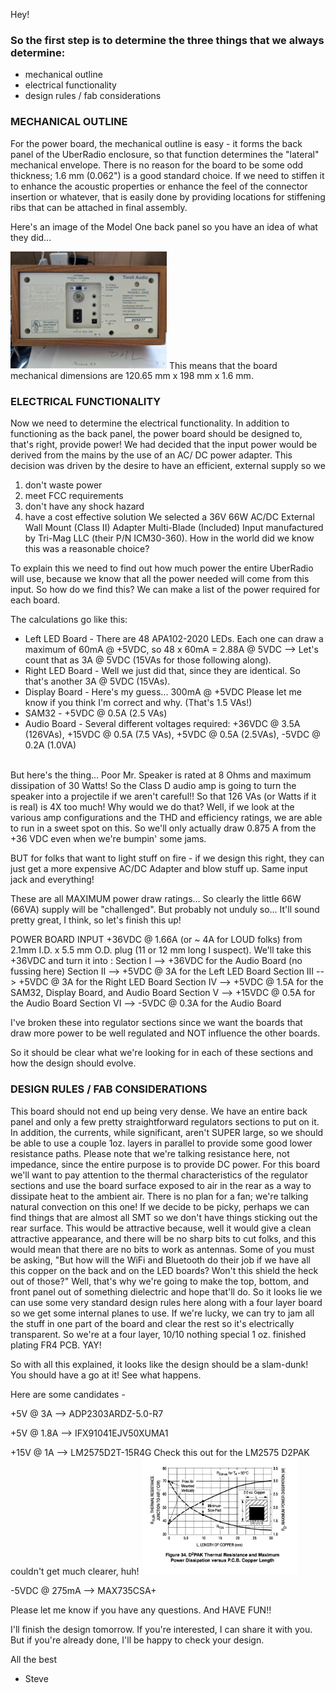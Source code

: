 Hey!

### So the first step is to determine the three things that we always determine:
- mechanical outline
- electrical functionality
- design rules / fab considerations
### MECHANICAL OUTLINE
For the power board, the mechanical outline is easy - it forms the back panel of the UberRadio enclosure, so that function determines the "lateral" mechanical envelope. There is no reason for the board to be some odd thickness; 1.6 mm (0.062") is a good standard choice. If we need to stiffen it to enhance the acoustic properties or enhance the feel of the connector insertion or whatever, that is easily done by providing locations for stiffening ribs that can be attached in final assembly.

Here's an image of the Model One back panel so you have an idea of what they did...

<img src="backpanel.jpg" width="250"/>
This means that the board mechanical dimensions are 120.65 mm x 198 mm x 1.6 mm.

### ELECTRICAL FUNCTIONALITY
Now we need to determine the electrical functionality. In addition to functioning as the back panel, the power board should be designed to, that's right, provide power! We had decided that the input power would be derived from the mains by the use of an AC/ DC power adapter. This decision was driven by the desire to have an efficient, external supply so we
1.	don't waste power
2.	meet FCC requirements
3.	don't have any shock hazard
4.	have a cost effective solution
We selected a 36V 66W AC/DC External Wall Mount (Class II) Adapter Multi-Blade (Included) Input manufactured by Tri-Mag LLC (their P/N ICM30-360). How in the world did we know this was a reasonable choice?

To explain this we need to find out how much power the entire UberRadio will use, because we know that all the power needed will come from this input. So how do we find this? We can make a list of the power required for each board.

The calculations go like this:
-	Left LED Board -  There are 48 APA102-2020 LEDs. Each one can draw a maximum of 60mA @ +5VDC, so 48 x 60mA = 2.88A @ 5VDC --> Let's count that as 3A @ 5VDC (15VAs for those following along).
-	Right LED Board - Well we just did that, since they are identical. So that's another 3A @ 5VDC (15VAs).
-	Display Board - Here's my guess... 300mA @ +5VDC Please let me know if you think I'm correct and why. (That's 1.5 VAs!)
-	SAM32 - +5VDC @ 0.5A (2.5 VAs)
-	Audio Board - Several different voltages required: +36VDC @ 3.5A (126VAs), +15VDC @ 0.5A (7.5 VAs), +5VDC @ 0.5A (2.5VAs), -5VDC @ 0.2A (1.0VA)
<br/>
But here's the thing... Poor Mr. Speaker is rated at 8 Ohms and maximum dissipation of 30 Watts! So the Class D audio amp is going to turn the speaker into a projectile if we aren't careful!! So that 126 VAs (or Watts if it is real) is 4X too much! Why would we do that? Well, if we look at the various amp configurations and the THD and efficiency ratings, we are able to run in a sweet spot on this. So we'll only actually draw 0.875 A from the +36 VDC even when we're bumpin' some jams.

BUT for folks that want to light stuff on fire - if we design this right, they can just get a more expensive AC/DC Adapter and blow stuff up. Same input jack and everything!

These are all MAXIMUM power draw ratings... So clearly the little 66W (66VA) supply will be "challenged". But probably not unduly so... It'll sound pretty great, I think, so let's finish this up!

POWER BOARD INPUT +36VDC @ 1.66A (or ~ 4A for LOUD folks) from 2.1mm I.D. x 5.5 mm O.D. plug (11 or 12 mm long I suspect).
We'll take this +36VDC and turn it into :
Section I --> +36VDC for the Audio Board (no fussing here)
Section II --> +5VDC @ 3A for the Left LED Board
Section III --> +5VDC @ 3A for the Right LED Board
Section IV --> +5VDC @ 1.5A for the SAM32, Display Board, and Audio Board
Section V --> +15VDC @ 0.5A for the Audio Board
Section VI --> -5VDC @ 0.3A for the Audio Board

I've broken these into regulator sections since we want the boards that draw more power to be well regulated and NOT influence the other boards.

So it should be clear what we're looking for in each of these sections and how the design should evolve.

### DESIGN RULES / FAB CONSIDERATIONS
This board should not end up being very dense. We have an entire back panel and only a few pretty straightforward regulators sections to put on it. In addition, the currents, while significant, aren't SUPER large, so we should be able to use a couple 1oz. layers in parallel to provide some good lower resistance paths. Please note that we're talking resistance here, not impedance, since the entire purpose is to provide DC power.
For this board we'll want to pay attention to the thermal characteristics of the regulator sections and use the board surface exposed to air in the rear as a way to dissipate heat to the ambient air. There is no plan for a fan; we're talking natural convection on this one!
If we decide to be picky, perhaps we can find things that are almost all SMT so we don't have things sticking out the rear surface. This would be attractive because, well it would give a clean attractive appearance, and there will be no sharp bits to cut folks, and this would mean that there are no bits to work as antennas. Some of you must be asking, "But how will the WiFi and Bluetooth do their job if we have all this copper on the back and on the LED boards? Won't this shield the heck out of those?" Well, that's why we're going to make the top, bottom, and front panel out of something dielectric and hope that'll do. So it looks lie we can use some very standard design rules here along with a four layer board so we get some internal planes to use. If we're lucky, we can try to jam all the stuff in one part of the board and clear the rest so it's electrically transparent. So we're at a four layer, 10/10 nothing special 1 oz. finished plating FR4 PCB. YAY!

So with all this explained, it looks like the design should be a slam-dunk! You should have a go at it! See what happens.

Here are some candidates -

+5V @ 3A --> ADP2303ARDZ-5.0-R7 

+5V @ 1.8A --> IFX91041EJV50XUMA1 

+15V @ 1A --> LM2575D2T-15R4G             Check this out for the LM2575 D2PAK couldn't get much clearer, huh!
 <img src="thermal.png" width="250"/>

-5VDC @ 275mA --> MAX735CSA+

Please let me know if you have any questions. And HAVE FUN!!

I'll finish the design tomorrow. If you're interested, I can share it with you. But if you're already done, I'll be happy to check your design.

All the best
 - Steve
